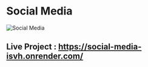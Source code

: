 # Social Media

![Social Media](https://user-images.githubusercontent.com/104242641/212829981-db47ba39-892e-4ecb-8711-0c211dcdbc0e.png)

## Live Project : https://social-media-isvh.onrender.com/
